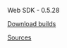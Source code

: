 Web SDK - 0.5.28 

[Download builds](https://docs.flashphoner.com/display/WEBSDK2EN/Web+SDK+release+notes)

[Sources](https://github.com/flashphoner/flashphoner_client/tree/wcs_api-2.0)